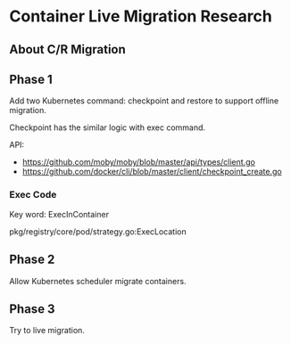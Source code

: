 # Container Live Migration Research

## About C/R Migration

## Phase 1

Add two Kubernetes command: checkpoint and restore to support offline migration.

Checkpoint has the similar logic with exec command.

API: 

* https://github.com/moby/moby/blob/master/api/types/client.go
* https://github.com/docker/cli/blob/master/client/checkpoint_create.go

### Exec Code

Key word: ExecInContainer

pkg/registry/core/pod/strategy.go:ExecLocation

## Phase 2

Allow Kubernetes scheduler migrate containers.

## Phase 3

Try to live migration.
